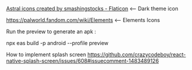 <a href="https://www.flaticon.com/free-icons/astral" title="astral icons">Astral icons created by smashingstocks - Flaticon</a> <-- Dark theme icon

https://palworld.fandom.com/wiki/Elements  <-- Elements Icons

Run the preview to generate an apk : 

npx eas build -p android --profile preview


How to implement splash screen 
https://github.com/crazycodeboy/react-native-splash-screen/issues/608#issuecomment-1483489126